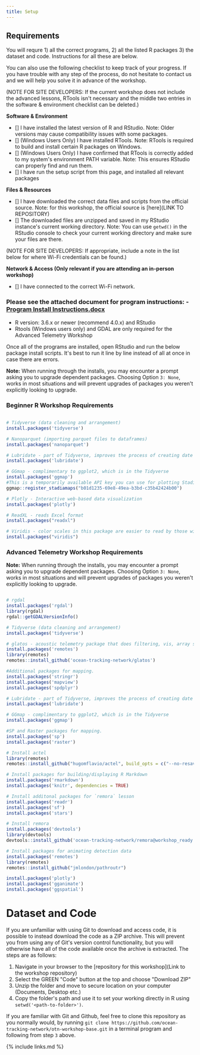 ```yaml
---
title: Setup
---
```


## Requirements

You will requre 1) all the correct programs, 2) all the listed R packages 3) the dataset and code. Instructions for all these are below.

You can also use the following checklist to keep track of your progress. If you have trouble with any step of the process,
do not hesitate to contact us and we will help you solve it in advance of the workshop. 

(NOTE FOR SITE DEVELOPERS: If the current workshop does not include the advanced lessons, RTools isn't necessary and the middle two entries in the software & environment checklist can be deleted.)

**Software & Environment**
- [] I have installed the latest version of R and RStudio. Note: Older versions may cause compatibility issues with some packages.
- [] (Windows Users Only) I have installed RTools. Note: RTools is required to build and install certain R packages on Windows.
- [] (Windows Users Only) I have confirmed that RTools is correctly added to my system's environment PATH variable. Note: This ensures RStudio can properly find and run them.
- [] I have run the setup script from this page, and installed all relevant packages

**Files & Resources**
- [] I have downloaded the correct data files and scripts from the official source. Note: for this workshop, the official source is [here](LINK TO REPOSITORY)
- [] The downloaded files are unzipped and saved in my RStudio instance's current working directory. Note: You can use `getwd()` in the RStudio console to check your current working directory and make sure your files are there. 

(NOTE FOR SITE DEVELOPERS: If appropriate, include a note in the list below for where Wi-Fi credentials can be found.)

**Network & Access (Only relevant if you are attending an in-person workshop)**
- [] I have connected to the correct Wi-Fi network.

### Please see the attached document for program instructions: - [Program Install Instructions.docx](/Resources/install_instructions.docx)
-  R version: 3.6.x or newer (recommend 4.0.x) and RStudio
-  Rtools (Windows users only) and GDAL are only required for the Advanced Telemetry Workshop

Once all of the programs are installed, open RStudio and run the below package install scripts. It's best to run it line by line instead of all at once in case there are errors.

<b>Note:</b> When running through the installs, you may encounter a prompt asking you to upgrade dependent packages. Choosing Option `3: None`, works in most situations and will prevent upgrades of packages you weren't explicitly looking to upgrade.

### Beginner R Workshop Requirements

```r

# Tidyverse (data cleaning and arrangement)
install.packages('tidyverse')

# Nanoparquet (importing parquet files to dataframes)
install.packages('nanoparquet')

# Lubridate - part of Tidyverse, improves the process of creating date objects
install.packages('lubridate')

# GGmap - complimentary to ggplot2, which is in the Tidyverse
install.packages('ggmap')
#This is a temporarily available API key you can use for plotting StadiaMaps in ggmap this workshop. You SHOULD NOT rely on this key being available after the workshop.
ggmap::register_stadiamaps("b01d1235-69e8-49ea-b3bd-c35b42424b00")

# Plotly - Interactive web-based data visualization
install.packages('plotly')

# ReadXL - reads Excel format
install.packages("readxl")

# Viridis - color scales in this package are easier to read by those with colorblindness, and print well in grey scale.
install.packages("viridis")
```

### Advanced Telemetry Workshop Requirements
<b>Note:</b> When running through the installs, you may encounter a prompt asking you to upgrade dependent packages. Choosing Option `3: None`, works in most situations and will prevent upgrades of packages you weren't explicitly looking to upgrade.

```r

# rgdal
install.packages('rgdal')
library(rgdal)
rgdal::getGDALVersionInfo()

# Tidyverse (data cleaning and arrangement)
install.packages('tidyverse')

# glatos - acoustic telemetry package that does filtering, vis, array simulation, etc.
install.packages('remotes')
library(remotes) 
remotes::install_github('ocean-tracking-network/glatos')

#Additional packages for mapping.
install.packages('stringr')
install.packages('mapview')
install.packages('spdplyr')

# Lubridate - part of Tidyverse, improves the process of creating date objects
install.packages('lubridate')

# GGmap - complimentary to ggplot2, which is in the Tidyverse
install.packages('ggmap')

#SP and Raster packages for mapping.
install.packages('sp')
install.packages('raster')

# Install actel
library(remotes)
remotes::install_github("hugomflavio/actel", build_opts = c("--no-resave-data", "--no-manual"), build_vignettes = TRUE)

# Install packages for building/displaying R Markdown
install.packages('rmarkdown')
install.packages('knitr', dependencies = TRUE)

# Install additonal packages for `remora` lesson
install.packages('readr')
install.packages('sf')
install.packages('stars')

# Install remora
install.packages('devtools')
library(devtools)
devtools::install_github('ocean-tracking-network/remora@workshop_ready', force=TRUE)

# Install packages for animating detection data
install.packages('remotes')
library(remotes) 
remotes::install_github("jmlondon/pathroutr")

install.packages('plotly')
install.packages('gganimate')
install.packages('ggspatial')


```

# Dataset and Code

If you are unfamiliar with using Git to download and access code, it is possible to instead download the code as a ZIP archive. This will prevent you from using any of Git's version control functionality, but you will otherwise have all of the code available once the archive is extracted. The steps are as follows:

1. Navigate in your browser to the [repository for this workshop](Link to the workshop repository)
2. Select the GREEN "Code" button at the top and choose "Download ZIP"
3. Unzip the folder and move to secure location on your computer (Documents, Desktop etc.)
4. Copy the folder's path and use it to set your working directly in R using `setwd('<path-to-folder>')`.

If you are familiar with Git and Github, feel free to clone this repository as you normally would, by running `git clone https://github.com/ocean-tracking-network/otn-workshop-base.git` in a terminal program and following from step `3` above.






{% include links.md %}
